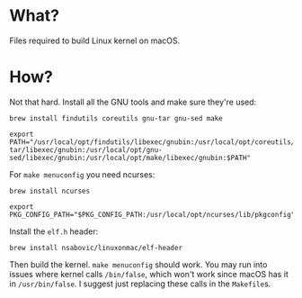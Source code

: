 # What?

Files required to build Linux kernel on macOS.

# How?

Not that hard. Install all the GNU tools and make sure they're used:

    brew install findutils coreutils gnu-tar gnu-sed make

    export PATH="/usr/local/opt/findutils/libexec/gnubin:/usr/local/opt/coreutils/libexec/gnubin:/usr/local/opt/gnu-tar/libexec/gnubin:/usr/local/opt/gnu-sed/libexec/gnubin:/usr/local/opt/make/libexec/gnubin:$PATH"

For `make menuconfig` you need ncurses:

    brew install ncurses

    export PKG_CONFIG_PATH="$PKG_CONFIG_PATH:/usr/local/opt/ncurses/lib/pkgconfig"

Install the `elf.h` header:

    brew install nsabovic/linuxonmac/elf-header

Then build the kernel. `make menuconfig` should work. You may run into issues
where kernel calls `/bin/false`, which won't work since macOS has it in
`/usr/bin/false`. I suggest just replacing these calls in the `Makefile`s.
